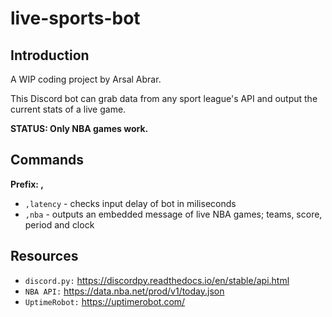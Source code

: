 # live-sports-bot

## Introduction
A WIP coding project by Arsal Abrar. 

This Discord bot can grab data from any sport league's API and output the current stats of a live game. 

**STATUS: Only NBA games work.**

## Commands
**Prefix: ,**
* `,latency` - checks input delay of bot in miliseconds 
* `,nba` - outputs an embedded message of live NBA games; teams, score, period and clock

## Resources
* `discord.py:` https://discordpy.readthedocs.io/en/stable/api.html
* `NBA API:` https://data.nba.net/prod/v1/today.json 
* `UptimeRobot:` https://uptimerobot.com/
